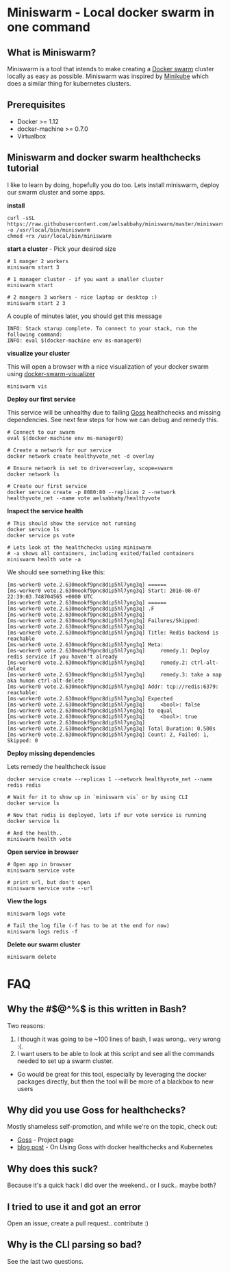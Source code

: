 # Miniswarm - Local docker swarm in one command

## What is Miniswarm?
Miniswarm is a tool that intends to make creating a [Docker swarm](https://docs.docker.com/engine/swarm/) cluster locally as easy as possible. Miniswarm was inspired by [Minikube](https://github.com/kubernetes/minikube) which does a similar thing for kubernetes clusters.

## Prerequisites

* Docker >= 1.12
* docker-machine >= 0.7.0
* Virtualbox

## Miniswarm and docker swarm healthchecks tutorial
I like to learn by doing, hopefully you do too. Lets install miniswarm, deploy our swarm cluster and some apps.

**install**
```
curl -sSL https://raw.githubusercontent.com/aelsabbahy/miniswarm/master/miniswarm -o /usr/local/bin/miniswarm
chmod +rx /usr/local/bin/miniswarm
```

**start a cluster** - Pick your desired size
```
# 1 manger 2 workers
miniswarm start 3

# 1 manager cluster - if you want a smaller cluster
miniswarm start

# 2 mangers 3 workers - nice laptop or desktop :)
miniswarm start 2 3
```
A couple of minutes later, you should get this message
```
INFO: Stack starup complete. To connect to your stack, run the following command:
INFO: eval $(docker-machine env ms-manager0)
```

**visualize your cluster**

This will open a browser with a nice visualization of your docker swarm using [docker-swarm-visualizer](https://github.com/ManoMarks/docker-swarm-visualizer)
```
miniswarm vis
```

**Deploy our first service**

This service will be unhealthy due to failing [Goss](https://github.com/aelsabbahy/goss) healthchecks and missing dependencies. See next few steps for how we can debug and remedy this.
```
# Connect to our swarm
eval $(docker-machine env ms-manager0)

# Create a network for our service
docker network create healthyvote_net -d overlay

# Ensure network is set to driver=overlay, scope=swarm
docker network ls

# Create our first service
docker service create -p 8080:80 --replicas 2 --network healthyvote_net --name vote aelsabbahy/healthyvote
```

**Inspect the service health**
```
# This should show the service not running
docker service ls
docker service ps vote

# Lets look at the healthchecks using miniswarm
# -a shows all containers, including exited/failed containers
miniswarm health vote -a
```

We should see something like this:
```
[ms-worker0 vote.2.630mookf9pnc8dip5hl7yng3q] ======
[ms-worker0 vote.2.630mookf9pnc8dip5hl7yng3q] Start: 2016-08-07 22:39:03.748704565 +0000 UTC
[ms-worker0 vote.2.630mookf9pnc8dip5hl7yng3q] ======
[ms-worker0 vote.2.630mookf9pnc8dip5hl7yng3q] .F
[ms-worker0 vote.2.630mookf9pnc8dip5hl7yng3q]
[ms-worker0 vote.2.630mookf9pnc8dip5hl7yng3q] Failures/Skipped:
[ms-worker0 vote.2.630mookf9pnc8dip5hl7yng3q]
[ms-worker0 vote.2.630mookf9pnc8dip5hl7yng3q] Title: Redis backend is reachable
[ms-worker0 vote.2.630mookf9pnc8dip5hl7yng3q] Meta:
[ms-worker0 vote.2.630mookf9pnc8dip5hl7yng3q]     remedy.1: Deploy redis service if you haven't already
[ms-worker0 vote.2.630mookf9pnc8dip5hl7yng3q]     remedy.2: ctrl-alt-delete
[ms-worker0 vote.2.630mookf9pnc8dip5hl7yng3q]     remedy.3: take a nap aka human ctrl-alt-delete
[ms-worker0 vote.2.630mookf9pnc8dip5hl7yng3q] Addr: tcp://redis:6379: reachable:
[ms-worker0 vote.2.630mookf9pnc8dip5hl7yng3q] Expected
[ms-worker0 vote.2.630mookf9pnc8dip5hl7yng3q]     <bool>: false
[ms-worker0 vote.2.630mookf9pnc8dip5hl7yng3q] to equal
[ms-worker0 vote.2.630mookf9pnc8dip5hl7yng3q]     <bool>: true
[ms-worker0 vote.2.630mookf9pnc8dip5hl7yng3q]
[ms-worker0 vote.2.630mookf9pnc8dip5hl7yng3q] Total Duration: 0.500s
[ms-worker0 vote.2.630mookf9pnc8dip5hl7yng3q] Count: 2, Failed: 1, Skipped: 0
```

**Deploy missing dependencies**

Lets remedy the healthcheck issue

```
docker service create --replicas 1 --network healthyvote_net --name redis redis

# Wait for it to show up in `miniswarm vis` or by using CLI
docker service ls

# Now that redis is deployed, lets if our vote service is running
docker service ls

# And the health..
miniswarm health vote
```

**Open service in browser**
```
# Open app in browser
miniswarm service vote

# print url, but don't open
miniswarm service vote --url
```

**View the logs**
```
miniswarm logs vote

# Tail the log file (-f has to be at the end for now)
miniswarm logs redis -f
```

**Delete our swarm cluster**
```
miniswarm delete
```

# FAQ
## Why the #$@^%$ is this written in Bash?

Two reasons:

1. I though it was going to be ~100 lines of bash, I was wrong.. very wrong :(.
2. I want users to be able to look at this script and see all the commands needed to set up a swarm cluster.
  * Go would be great for this tool, especially by leveraging the docker packages directly, but then the tool will be more of a blackbox to new users

## Why did you use Goss for healthchecks?
Mostly shameless self-promotion, and while we're on the topic, check out:
* [Goss](https://github.com/aelsabbahy/goss) - Project page
* [blog post](https://medium.com/@aelsabbahy/docker-1-12-kubernetes-simplified-health-checks-and-container-ordering-with-goss-fa8debbe676c) - On Using Goss with docker healthchecks and Kubernetes

## Why does this suck?

Because it's a quick hack I did over the weekend.. or I suck.. maybe both?

## I tried to use it and got an error

Open an issue, create a pull request.. contribute :)

## Why is the CLI parsing so bad?

See the last two questions.
